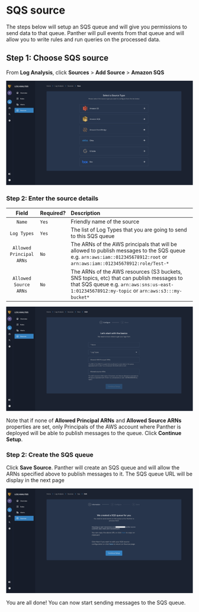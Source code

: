 # SQS source

The steps below will setup an SQS queue and will give you permissions to send data to that queue. Panther will pull events from that queue and will allow you to write rules and run queries on the processed data.

## Step 1: Choose SQS source

From **Log Analysis**, click **Sources** &gt; **Add Source** &gt; **Amazon SQS**

![](../../.gitbook/assets/sqs-page1%20%2859%29.png)

### Step 2: Enter the source details

| Field | Required? | Description |
| :---: | :--- | :--- |
| `Name` | `Yes` | Friendly name of the source |
| `Log Types` | `Yes` | The list of Log Types that you are going to send to this SQS queue |
| `Allowed Principal ARNs` | `No` | The ARNs of the AWS principals that will be allowed to publish messages to the SQS queue e.g. `arn:aws:iam::012345678912:root` or `arn:aws:iam::012345678912:role/Test-*` |
| `Allowed Source ARNs` | `No` | The ARNs of the AWS resources \(S3 buckets, SNS topics, etc\) that can publish messages to that SQS queue e.g. `arn:aws:sns:us-east-1:012345678912:my-topic` or `arn:aws:s3:::my-bucket*` |

![](../../.gitbook/assets/sqs-page2%20%285%29.png)

Note that if none of **Allowed Principal ARNs** and **Allowed Source ARNs** properties are set, only Principals of the AWS account where Panther is deployed will be able to publish messages to the queue. Click **Continue Setup**.

### Step 2: Create the SQS queue

Click **Save Source**. Panther will create an SQS queue and will allow the ARNs specified above to publish messages to it. The SQS queue URL will be display in the next page

![](../../.gitbook/assets/sqs-page3%20%285%29.png)

You are all done! You can now start sending messages to the SQS queue.

